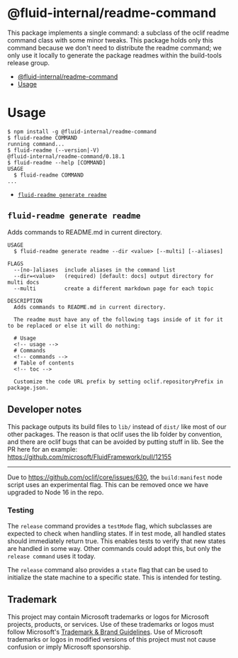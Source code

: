 # @fluid-internal/readme-command

This package implements a single command: a subclass of the oclif readme command class with some minor tweaks. This
package holds only this command because we don't need to distribute the readme command; we only use it locally to
generate the package readmes within the build-tools release group.

<!-- prettier-ignore-start -->
<!-- toc -->
* [@fluid-internal/readme-command](#fluid-internalreadme-command)
* [Usage](#usage)
<!-- tocstop -->
<!-- prettier-ignore-stop -->

# Usage

<!-- prettier-ignore-start -->
<!-- usage -->
```sh-session
$ npm install -g @fluid-internal/readme-command
$ fluid-readme COMMAND
running command...
$ fluid-readme (--version|-V)
@fluid-internal/readme-command/0.18.1
$ fluid-readme --help [COMMAND]
USAGE
  $ fluid-readme COMMAND
...
```
<!-- usagestop -->
<!-- prettier-ignore-stop -->

<!-- prettier-ignore-start -->
<!-- commands -->
* [`fluid-readme generate readme`](#fluid-readme-generate-readme)

## `fluid-readme generate readme`

Adds commands to README.md in current directory.

```
USAGE
  $ fluid-readme generate readme --dir <value> [--multi] [--aliases]

FLAGS
  --[no-]aliases  include aliases in the command list
  --dir=<value>   (required) [default: docs] output directory for multi docs
  --multi         create a different markdown page for each topic

DESCRIPTION
  Adds commands to README.md in current directory.

  The readme must have any of the following tags inside of it for it to be replaced or else it will do nothing:

  # Usage
  <!-- usage -->
  # Commands
  <!-- commands -->
  # Table of contents
  <!-- toc -->

  Customize the code URL prefix by setting oclif.repositoryPrefix in package.json.
```
<!-- commandsstop -->
<!-- prettier-ignore-stop -->

## Developer notes

This package outputs its build files to `lib/` instead of `dist/` like most of our other packages. The reason is that
oclif uses the lib folder by convention, and there are oclif bugs that can be avoided by putting stuff in lib. See the
PR here for an example: <https://github.com/microsoft/FluidFramework/pull/12155>

---

Due to https://github.com/oclif/core/issues/630, the `build:manifest` node script uses an experimental flag. This can be
removed once we have upgraded to Node 16 in the repo.

### Testing

The `release` command provides a `testMode` flag, which subclasses are expected to check when handling states. If in
test mode, all handled states should immediately return true. This enables tests to verify that new states are handled
in some way. Other commands could adopt this, but only the `release command` uses it today.

The `release` command also provides a `state` flag that can be used to initialize the state machine to a specific state.
This is intended for testing.

## Trademark

This project may contain Microsoft trademarks or logos for Microsoft projects, products, or services. Use of these trademarks
or logos must follow Microsoft's [Trademark & Brand Guidelines](https://www.microsoft.com/en-us/legal/intellectualproperty/trademarks/usage/general).
Use of Microsoft trademarks or logos in modified versions of this project must not cause confusion or imply Microsoft sponsorship.
